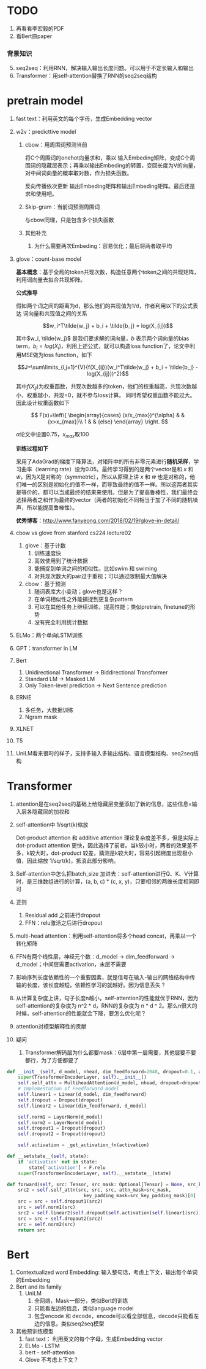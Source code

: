 # TODO

1. 再看看李宏毅的PDF
2. 看Bert原paper



### 背景知识

5. seq2seq：利用RNN，解决输入输出长度问题。可以用于不定长输入和输出
6. Transformer：用self-attention替换了RNN的seq2seq结构

# pretrain model

1. fast text：利用英文的每个字母，生成Embedding vector

2. w2v：predicttive model

   1. cbow：用周围词预测当前

      将C个周围词的onehot向量求和，乘以 输入Embeding矩阵，变成C个周围词的隐藏层表示；再乘以输出Embeding的转置，变回长度为V的向量，对中间词向量的概率取对数，作为损失函数。 

      反向传播依次更新 输出Embeding矩阵和输出Embeding矩阵。最后还是求和使用吧。

   2. Skip-gram：当前词预测周围词

      与cbow同理，只是包含多个损失函数

   3. 其他补充

      1. 为什么需要两次Embeding：容易优化；最后将两者取平均

3. glove：count-base model

   **基本概念**：基于全局的token共现次数，构造任意两个token之间的共现矩阵，利用词向量去拟合共现矩阵。

   **公式推导**

   假如两个词之间的距离为d，那么他们的共现值为1/d，作者利用以下的公式表达 词向量和共现值之间的关系

   $$w_i^T\tilde{w_j} + b_i + \tilde{b_j} = log(X_{ij})$$

   其中$w_i, \tilde{w_j}$ 是我们要求解的词向量，$b$ 表示两个词向量的bias term，$b_i=log(X_i)$，利用上述公式，就可以构造loss function了，论文中利用MSE做为loss function，如下

   $$J=\sum\limits_{i,j=1}^{V}{f(X_{ij})(w_i^T\tilde{w_j} + b_i + \tilde{b_j} - log(X_{ij}))^2}$$

   其中$f(X_{ij})$为权重函数，共现次数越多的token，他们的权重越高，共现次数越小，权重越小，共现=0，就不参与loss计算。 同时希望权重函数不能过大。因此设计权重函数如下

   $$ F(x)=\left\{
   \begin{array}{cases}
   (x/x_{max})^{\alpha}       &      & {x>x_{max}}\\
   1     &      & {else}
   \end{array} \right. $$

   $\alpha$论文中设置0.75，$x_{max}$取100

   **训练过程如下**

   采用了AdaGrad的梯度下降算法，对矩阵中的所有非零元素进行**随机采样**，学习曲率（learning rate）设为0.05。最终学习得到的是两个vector是和 ${x}$ 和 ${\tilde{w}}$，因为${X}$是对称的（symmetric），所以从原理上讲 ${x}$ 和 ${\tilde{w}}$ 也是对称的，他们唯一的区别是初始化的值不一样，而导致最终的值不一样。所以这两者其实是等价的，都可以当成最终的结果来使用。但是为了提高鲁棒性，我们最终会选择两者之和作为最终的vector（两者的初始化不同相当于加了不同的随机噪声，所以能提高鲁棒性）。

   **优秀博客**：http://www.fanyeong.com/2018/02/19/glove-in-detail/

4. cbow vs glove from stanford cs224 lecture02

   1. glove：基于计数
      1. 训练速度快
      2. 高效使用到了统计数据
      3. 能捕捉到单词之间的相似性。比如swim 和 swiming
      4. 对共现次数大的pair过于重视；可以通过限制最大值解决
   2. cbow：基于预测
      1. 随词表库大小变动；glove也是这样？
      2. 在单词相似性之外能捕捉到更复杂pattern
      3. 可以在其他任务上继续训练，提高性能；类似pretrain, finetune的形势
      4. 没有完全利用统计数据

5. ELMo：两个单向LSTM训练

6. GPT：transformer in LM

7. Bert

   1. Unidirectional Transformer -> Biddirectional Transformer
   2. Standard LM -> Masked LM
   3. Only Token-level prediction -> Next Sentence prediction

8. ERNIE

   1. 多任务，大数据训练
   2. Ngram mask

9. XLNET

10. T5

11. UniLM看来很叼的样子，支持多输入多输出结构、语言模型结构、seq2seq结构



# Transformer

1. attention是在seq2seq的基础上给隐藏层变量添加了新的信息，这些信息=输入层各隐藏层的加权和

2. self-attention中 1/sqrt(k)缩放

   Dot-product attention 和 additive attention 理论复杂度差不多，但是实际上dot-product attention 更快，因此选择了前者。当k较小时，两者的效果差不多，k较大时，dot-product 较差，猜测是k较大时，容易引起梯度出现极小值，因此缩放 1/sqrt(k)，抵消此部分影响。

3. Self-attention中怎么把batch_size 加进去：self-attention进行Q、K、V计算时，是三维数组进行的计算，(a, b, c) * (c, x, y)，只要相邻的两维长度相同即可

4. 正则

   1. Residual add 之前进行dropout
   2. FFN：relu激活之后进行dropout

5. multi-head attention：利用self-attention将多个head concat，再乘以一个转化矩阵

6. FFN有两个线性层，神经元个数：d_model -> dim_feedforward -> d_model；中间层需要activation，末层不需要

7. 影响序列长度依赖性的一个重要因素，就是信号在输入-输出的网络结构中传输的长度，该长度越短，依赖性学习的就越好。因为信息丢失？

8. 从计算复杂度上讲，句子长度n越小，self-attention的性能就优于RNN，因为self-attention的复杂度为 n^2 * d，RNN的复杂度为 n * d ^ 2。那么n很大的时候，self-attention的性能就会下降，要怎么优化呢？

9. attention对模型解释性的贡献

10. 疑问

    1. Transformer解码层为什么都要mask：6层中第一层需要，其他层要不要都行，为了方便都要了

```python
def __init__(self, d_model, nhead, dim_feedforward=2048, dropout=0.1, activation="relu"):
    super(TransformerEncoderLayer, self).__init__()
    self.self_attn = MultiheadAttention(d_model, nhead, dropout=dropout)
    # Implementation of Feedforward model
    self.linear1 = Linear(d_model, dim_feedforward)
    self.dropout = Dropout(dropout)
    self.linear2 = Linear(dim_feedforward, d_model)

    self.norm1 = LayerNorm(d_model)
    self.norm2 = LayerNorm(d_model)
    self.dropout1 = Dropout(dropout)
    self.dropout2 = Dropout(dropout)

    self.activation = _get_activation_fn(activation)

def __setstate__(self, state):
    if 'activation' not in state:
        state['activation'] = F.relu
    super(TransformerEncoderLayer, self).__setstate__(state)

def forward(self, src: Tensor, src_mask: Optional[Tensor] = None, src_key_padding_mask: Optional[Tensor] = None) -> Tensor:
    src2 = self.self_attn(src, src, src, attn_mask=src_mask,
                            key_padding_mask=src_key_padding_mask)[0]
    src = src + self.dropout1(src2)
    src = self.norm1(src)
    src2 = self.linear2(self.dropout(self.activation(self.linear1(src))))
    src = src + self.dropout2(src2)
    src = self.norm2(src)
    return src
```



# Bert

1. Contextualized word Embedding: 输入整句话，考虑上下文，输出每个单词的Embedding
2. Bert and its family
   1. UniLM
      1. 全网络，Mask一部分，类似Bert的训练
      2. 只能看左边的信息，类似language model
      3. 包含encode 和 decode，encode可以看全部信息，decode只能看左边的信息。类似seq2seq模型
3. 其他预训练模型
   1. fast text： 利用英文的每个字母，生成Embedding vector
   2. ELMo - LSTM
   3. bert - self-attention
   4. Glove 不考虑上下文？



